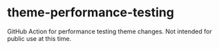# theme-performance-testing

GitHub Action for performance testing theme changes. Not intended for public use at this time.
